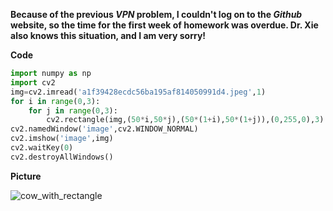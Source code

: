 **Because of the previous *VPN* problem, I couldn't log on to the *Github* website, so the time for the first week of homework was overdue. Dr. Xie also knows this situation, and I am very sorry!**

**Code**

```python
import numpy as np
import cv2
img=cv2.imread('a1f39428ecdc56ba195af814050991d4.jpeg',1)
for i in range(0,3):
    for j in range(0,3):
        cv2.rectangle(img,(50*i,50*j),(50*(1+i),50*(1+j)),(0,255,0),3)
cv2.namedWindow('image',cv2.WINDOW_NORMAL)
cv2.imshow('image',img)
cv2.waitKey(0)
cv2.destroyAllWindows()
```

**Picture**

![cow_with_rectangle](yzx/10.13/cow_rectangle.png)
